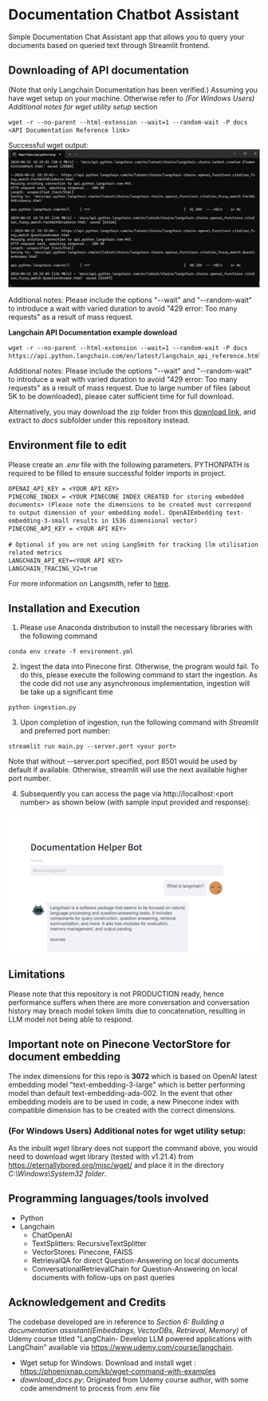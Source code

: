 # Documentation Chatbot Assistant

Simple Documentation Chat Assistant app that allows you to query your documents based on queried text through Streamlit frontend.

## Downloading of API documentation

(Note that only Langchain Documentation has been verified.)
Assuming you have wget setup on your machine. Otherwise refer to *(For Windows Users) Additional notes for wget utility setup* section

```
wget -r --no-parent --html-extension --wait=1 --random-wait -P docs <API Documentation Reference link>
```

Successful wget output:
![wget_Success](images/wget_success.png)

Additional notes: Please include the options "--wait" and "--random-wait" to introduce a wait with varied duration to avoid "429 error: Too many requests" as a result of mass request.

**Langchain API Documentation example download**
```
wget -r --no-parent --html-extension --wait=1 --random-wait -P docs https://api.python.langchain.com/en/latest/langchain_api_reference.html
```

Additional notes: Please include the options "--wait" and "--random-wait" to introduce a wait with varied duration to avoid "429 error: Too many requests" as a result of mass request. Due to large number of files (about 5K to be downloaded), please cater sufficient time for full download.

Alternatively, you may download the zip folder from this [download link](https://www.dropbox.com/scl/fi/0y1321mii7iwdlzwk1ar1/api.python.langchain.com.zip?rlkey=rlmmornwspeu4fp995wycpfsr&st=kphywc6b&dl=0), and extract to *docs* subfolder under this repository instead.

## Environment file to edit

Please create an *.env* file with the following parameters. PYTHONPATH is required to be filled to ensure successful folder imports in project.

```
OPENAI_API_KEY = <YOUR API KEY>
PINECONE_INDEX = <YOUR PINECONE INDEX CREATED for storing embedded documents> (Please note the dimensions to be created must correspond to output dimension of your embedding model. OpenAIEmbedding text-embedding-3-small results in 1536 dimensional vector)
PINECONE_API_KEY = <YOUR API KEY>

# Optional if you are not using LangSmith for tracking llm utilisation related metrics
LANGCHAIN_API_KEY=<YOUR API KEY>
LANGCHAIN_TRACING_V2=true
```

For more information on Langsmith, refer to [here](https://www.langchain.com/langsmith).

## Installation and Execution

1. Please use Anaconda distribution to install the necessary libraries with the following command

```
conda env create -f environment.yml
```

2. Ingest the data into Pinecone first. Otherwise, the program would fail. To do this, please execute the following command to start the ingestion. As the code did not use any asynchronous implementation, ingestion will be take up a significant time

```
python ingestion.py
```

3. Upon completion of ingestion, run the following command with *Streamlit* and preferred port number:

```
streamlit run main.py --server.port <your port>
```

Note that without --server.port specified, port 8501 would be used by default if available. Otherwise, streamlit will use the next available higher port number.

4. Subsequently you can access the page via http://localhost:\<port number\> as shown below (with sample input provided and response):

![main_page](images/main_page.png)

## Limitations

Please note that this repository is not PRODUCTION ready, hence performance suffers when there are more conversation and conversation history may breach model token limits due to concatenation, resulting in LLM model not being able to respond.

## Important note on Pinecone VectorStore for document embedding

The index dimensions for this repo is **3072** which is based on OpenAI latest embedding model "text-embedding-3-large" which is better performing model than default text-embedding-ada-002. In the event that other embedding models are to be used in code, a new Pinecone index with compatible dimension has to be created with the correct dimensions.

### (For Windows Users) Additional notes for wget utility setup:

As the inbuilt *wget* library does not support the command above, you would need to download wget library (tested with v1.21.4) from https://eternallybored.org/misc/wget/ and place it in the directory *C:\Windows\System32 folder*.

## Programming languages/tools involved

- Python
- Langchain
    - ChatOpenAI
    - TextSplitters: RecursiveTextSplitter
    - VectorStores: Pinecone, FAISS
    - RetrievalQA for direct Question-Answering on local documents 
    - ConversationalRetrievalChain for Question-Answering on local documents with follow-ups on past queries

## Acknowledgement and Credits

The codebase developed are in reference to *Section 6: Building a documentation assistant(Embeddings, VectorDBs, Retrieval, Memory)* of Udemy course titled "LangChain- Develop LLM powered applications with LangChain" available via https://www.udemy.com/course/langchain.

- Wget setup for Windows: Download and install wget : https://phoenixnap.com/kb/wget-command-with-examples
- *download_docs.py*: Originated from Udemy course author, with some code amendment to process from .env file